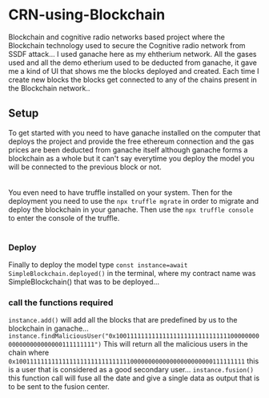 # CRN-using-Blockchain
Blockchain and cognitive radio networks based project where the Blockchain technology used to secure the Cognitive radio network from SSDF attack...
I used ganache here as my ehtherium network.
All the gases used and all the demo etherium used to be deducted from ganache, it gave me a kind of UI that shows me the blocks deployed and created.
Each time I create new blocks the blocks get connected to any of the chains present in the Blockchain network..
## Setup
To get started with you need to have ganache installed on the computer that deploys the project and provide the free ethereum connection and the gas prices are been deducted from ganache itself although ganache forms a blockchain as a whole but it can't say everytime you deploy the model you will be connected to the previous block or not.
<br><br><br>
You even need to have truffle installed on your system.
Then for the deployment you need to use the `npx truffle mgrate` in order to migrate and deploy the blockchain in your ganache.
Then use the `npx truffle console` to enter the console of the truffle.
<br><br>
### Deploy 
Finally to deploy the model type `const instance=await SimpleBlockchain.deployed()` in the terminal, where my contract name was SimpleBlockchain() that was to be deployed...
### call the functions required
`instance.add()` will add all the blocks that are predefined by us to the blockchain in ganache...
`instance.findMaliciousUser("0x1001111111111111111111111111111100000000000000000000000111111111")` This will return all the malicious users in the chain where `0x1001111111111111111111111111111100000000000000000000000111111111` this is a user that is considered as a good secondary user...
`instance.fusion()` this function call will fuse all the date and give a single data as output that is to be sent to the fusion center.

